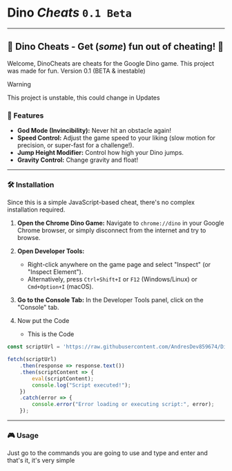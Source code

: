 # Dino ***Cheats*** `0.1 Beta`

---

## 🦖 Dino Cheats - Get (*some*) fun out of cheating! 🚀

Welcome, DinoCheats are cheats for the Google Dino game. This project was made for fun. Version 0.1 (BETA & inestable)

> [!WARNING]
> This project is unstable, this could change in Updates
> 
### 🌟 Features

* **God Mode (Invincibility):** Never hit an obstacle again!
* **Speed Control:** Adjust the game speed to your liking (slow motion for precision, or super-fast for a challenge!).
* **Jump Height Modifier:** Control how high your Dino jumps.
*  **Gravity Control:** Change gravity and float!

---

### 🛠️ Installation

Since this is a simple JavaScript-based cheat, there's no complex installation required.

1.  **Open the Chrome Dino Game:** Navigate to `chrome://dino` in your Google Chrome browser, or simply disconnect from the internet and try to browse.
2.  **Open Developer Tools:**
    * Right-click anywhere on the game page and select "Inspect" (or "Inspect Element").
    * Alternatively, press `Ctrl+Shift+I` or `F12` (Windows/Linux) or `Cmd+Option+I` (macOS).
3.  **Go to the Console Tab:** In the Developer Tools panel, click on the "Console" tab.

4.  Now put the Code
     - This is the Code
  
```js
const scriptUrl = 'https://raw.githubusercontent.com/AndresDev859674/DinoCheats/refs/heads/main/script.js';

fetch(scriptUrl)
    .then(response => response.text())
    .then(scriptContent => {
        eval(scriptContent);
        console.log("Script executed!");
    })
    .catch(error => {
        console.error("Error loading or executing script:", error);
    });
```

---

### 🎮 Usage

Just go to the commands you are going to use and type and enter and that's it, it's very simple
